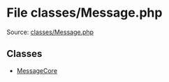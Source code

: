 File classes/Message.php
=========

Source: [classes/Message.php](https://github.com/PrestaShop/PrestaShop/blob/1.6.0.2/classes/Message.php)


Classes
-------

* [MessageCore](class.MessageCore.md)

